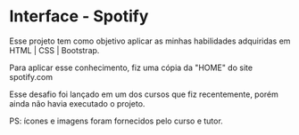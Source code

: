 # Interface - Spotify

Esse projeto tem como objetivo aplicar as minhas habilidades adquiridas em HTML | CSS | Bootstrap. 

Para aplicar esse conhecimento, fiz uma cópia da "HOME" do site spotify.com 

Esse desafio foi lançado em um dos cursos que fiz recentemente, porém ainda não havia executado o projeto. 

PS: ícones e imagens foram fornecidos pelo curso e tutor.
